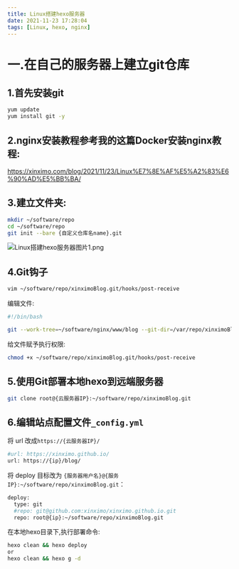 ```yaml
---
title: Linux搭建hexo服务器
date: 2021-11-23 17:28:04
tags: [Linux, hexo, nginx]
---
```

# 一.在自己的服务器上建立git仓库

## 1.首先安装git

```bash
yum update
yum install git -y
```

## 2.nginx安装教程参考我的这篇Docker安装nginx教程:
https://xinximo.com/blog/2021/11/23/Linux%E7%8E%AF%E5%A2%83%E6%90%AD%E5%BB%BA/

## 3.建立文件夹:

```bash
mkdir ~/software/repo
cd ~/software/repo
git init --bare {自定义仓库名name}.git
```
![Linux搭建hexo服务器图片1.png](/blog/images/Linux搭建hexo服务器图片1.png)
<!--more-->
## 4.Git钩子

```bash
vim ~/software/repo/xinximoBlog.git/hooks/post-receive
```

编辑文件:

```bash
#!/bin/bash

git --work-tree=~/software/nginx/www/blog --git-dir=/var/repo/xinximoBlog.git checkout -f
```

给文件赋予执行权限:

```bash
chmod +x ~/software/repo/xinximoBlog.git/hooks/post-receive
```

## 5.使用Git部署本地hexo到远端服务器

```bash
git clone root@{云服务器IP}:~/software/repo/xinximoBlog.git
```

## 6.编辑**站点**配置文件`_config.yml`

将 url 改成`https://{云服务器IP}/`

```bash
#url: https://xinximo.github.io/
url: https://{ip}/blog/
```

将 deploy 目标改为 `{服务器用户名}@{服务IP}:~/software/repo/xinximoBlog.git`：

```bash
deploy:
  type: git
  #repo: git@github.com:xinximo/xinximo.github.io.git
  repo: root@{ip}:~/software/repo/xinximoBlog.git
```

在本地hexo目录下,执行部署命令:

```bash
hexo clean && hexo deploy
or
hexo clean && hexo g -d
```
